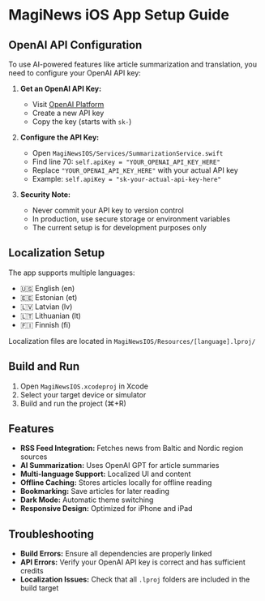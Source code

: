 # MagiNews iOS App Setup Guide

## OpenAI API Configuration

To use AI-powered features like article summarization and translation, you need to configure your OpenAI API key:

1. **Get an OpenAI API Key:**
   - Visit [OpenAI Platform](https://platform.openai.com/api-keys)
   - Create a new API key
   - Copy the key (starts with `sk-`)

2. **Configure the API Key:**
   - Open `MagiNewsIOS/Services/SummarizationService.swift`
   - Find line 70: `self.apiKey = "YOUR_OPENAI_API_KEY_HERE"`
   - Replace `"YOUR_OPENAI_API_KEY_HERE"` with your actual API key
   - Example: `self.apiKey = "sk-your-actual-api-key-here"`

3. **Security Note:**
   - Never commit your API key to version control
   - In production, use secure storage or environment variables
   - The current setup is for development purposes only

## Localization Setup

The app supports multiple languages:
- 🇺🇸 English (en)
- 🇪🇪 Estonian (et)
- 🇱🇻 Latvian (lv)
- 🇱🇹 Lithuanian (lt)
- 🇫🇮 Finnish (fi)

Localization files are located in `MagiNewsIOS/Resources/[language].lproj/`

## Build and Run

1. Open `MagiNewsIOS.xcodeproj` in Xcode
2. Select your target device or simulator
3. Build and run the project (⌘+R)

## Features

- **RSS Feed Integration:** Fetches news from Baltic and Nordic region sources
- **AI Summarization:** Uses OpenAI GPT for article summaries
- **Multi-language Support:** Localized UI and content
- **Offline Caching:** Stores articles locally for offline reading
- **Bookmarking:** Save articles for later reading
- **Dark Mode:** Automatic theme switching
- **Responsive Design:** Optimized for iPhone and iPad

## Troubleshooting

- **Build Errors:** Ensure all dependencies are properly linked
- **API Errors:** Verify your OpenAI API key is correct and has sufficient credits
- **Localization Issues:** Check that all `.lproj` folders are included in the build target
